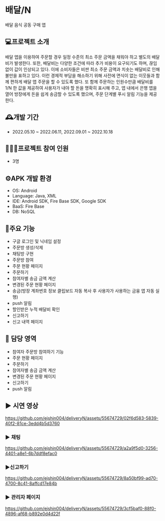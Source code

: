 # 배달/N
배달 음식 공동 구매 앱

## 💻프로젝트 소개
배달 앱을 이용하여 주문할 경우 일정 수준의 최소 주문 금액을 채워야 하고 별도의 배달비가 발생한다. 또한, 배달비는 다양한 조건에 따라 추가 비용이 요구되기도 하며, 끊임없이 값이 인상되고 있다. 이에 소비자들은 비싼 최소 주문 금액과 치솟는 배달비로 인해 불만을 표하고 있다. 이런 경제적 부담을 해소하기 위해 사전에 면식이 없는 이웃들과 함께 편하게 배달 앱 주문을 할 수 있도록 했다. 또 함께 주문하는 인원수만큼 배달비를 1/N 한 값을 제공하여 사용자가 내야 할 돈을 명확히 표시해 주고, 앱 내에서 은행 앱을 열어 방장에게 돈을 쉽게 송금할 수 있도록 했으며, 주문 단계별 푸시 알림 기능을 제공한다.

## 🕰️개발 기간
* 2022.05.10 ~ 2022.06.11, 2022.09.01 ~ 2022.10.18

## 🧑‍🤝‍🧑프로젝트 참여 인원
* 3명

## ⚙️APK 개발 환경
* OS: Android
* Language: Java, XML
* IDE: Android SDK, Fire Base SDK, Google SDK
* BaaS: Fire Base
* DB: NoSQL

## 📌주요 기능
* 구글 로그인 및 닉네임 설정
* 주문방 생성/삭제
* 채팅방 구현
* 주문방 참여
* 주문 현황 페이지
* 주문하기
* 참여자별 송금 금액 계산
* 변경된 주문 현황 페이지
* 송금(방장 계좌번호 정보 클립보드 자동 복사 후 사용자가 사용하는 금융 앱 자동 실행)
* push 알림
* 할인받은 누적 배달비 확인
* 신고하기
* 신고 내역 페이지

## 🙋 담당 영역
* 참여자 주문방 참여하기 기능
* 주문 현황 페이지
* 주문하기
* 참여자별 송금 금액 계산
* 변경된 주문 현황 페이지
* 신고하기
* push 알림

## ▶️ 시연 영상
https://github.com/ejshin004/deliveryN/assets/55674729/02f6d583-5839-40f2-81ce-3edd4b5d3760

### ▶️ 채팅
https://github.com/ejshin004/deliveryN/assets/55674729/a2a9f5d0-3256-4401-a8e1-6b7ddf8efac0

### ▶️신고하기
https://github.com/ejshin004/deliveryN/assets/55674729/8a50bf99-ad70-4700-8c41-8affcd17e84b

### ▶️ 관리자 페이지
https://github.com/ejshin004/deliveryN/assets/55674729/3cf5baf0-88f0-4896-af68-b892e0d4d22f
